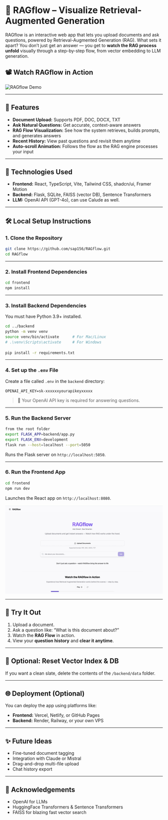 # 🧠 RAGflow – Visualize Retrieval-Augmented Generation

RAGflow is an interactive web app that lets you upload documents and ask questions, powered by Retrieval-Augmented Generation (RAG). What sets it apart? You don’t just get an answer — you get to **watch the RAG process unfold** visually through a step-by-step flow, from vector embedding to LLM generation.

## 📽️ Watch RAGflow in Action
![RAGflow Demo](/media/ragflow-demo.gif)


---

## 🚀 Features

- **Document Upload:** Supports PDF, DOC, DOCX, TXT
- **Ask Natural Questions:** Get accurate, context-aware answers
- **RAG Flow Visualization:** See how the system retrieves, builds prompts, and generates answers
- **Recent History:** View past questions and revisit them anytime
- **Auto-scroll Animation:** Follows the flow as the RAG engine processes your input

---

## 🧰 Technologies Used

- **Frontend:** React, TypeScript, Vite, Tailwind CSS, shadcn/ui, Framer Motion
- **Backend:** Flask, SQLite, FAISS (vector DB), Sentence Transformers
- **LLM:** OpenAI API (GPT-4o), can use Calude as well.

---

## 🛠️ Local Setup Instructions

### 1. Clone the Repository

```bash
git clone https://github.com/sap156/RAGflow.git
cd RAGflow
```

---

### 2. Install Frontend Dependencies

```bash
cd frontend
npm install
```

---

### 3. Install Backend Dependencies

You must have Python 3.9+ installed.

```bash
cd ../backend
python -m venv venv
source venv/bin/activate      # For Mac/Linux
# .\venv\Scripts\activate     # For Windows

pip install -r requirements.txt
```

---

### 4. Set up the `.env` File

Create a file called `.env` in the `backend` directory:

```
OPENAI_API_KEY=sk-xxxxxxyourapikeyxxxxx
```

> 🔑 Your OpenAI API key is required for answering questions.

---

### 5. Run the Backend Server

```bash
from the root folder
export FLASK_APP=backend/app.py
export FLASK_ENV=development
flask run --host=localhost --port=5050
```

Runs the Flask server on `http://localhost:5050`.

---

### 6. Run the Frontend App

```bash
cd frontend
npm run dev
```

Launches the React app on `http://localhost:8080`.

![RAGflow Home](/public/landing.png)

---

## 🧪 Try It Out

1. Upload a document.
2. Ask a question like: “What is this document about?”
3. Watch the **RAG Flow** in action.
4. View your **question history** and **clear it anytime**.

---

## 🧼 Optional: Reset Vector Index & DB

If you want a clean slate, delete the contents of the `/backend/data` folder.

---

## 🌐 Deployment (Optional)

You can deploy the app using platforms like:

- **Frontend:** Vercel, Netlify, or GitHub Pages
- **Backend:** Render, Railway, or your own VPS

---

## ✨ Future Ideas

- Fine-tuned document tagging
- Integration with Claude or Mistral
- Drag-and-drop multi-file upload
- Chat history export

---

## 🙏 Acknowledgements

- OpenAI for LLMs
- HuggingFace Transformers & Sentence Transformers
- FAISS for blazing fast vector search
